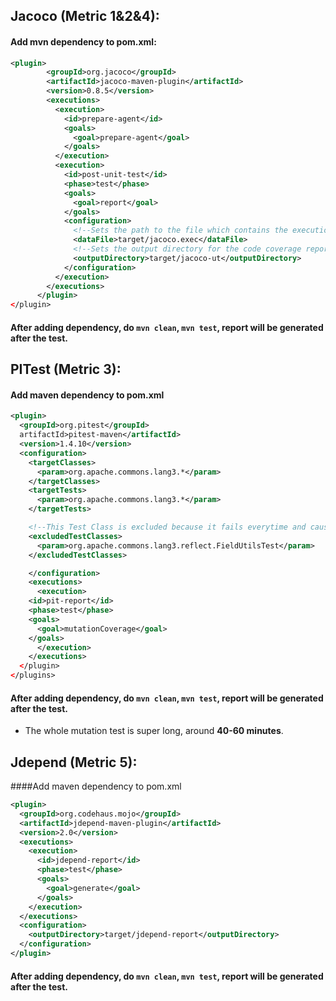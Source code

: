 ##  Jacoco (Metric 1&2&4):
#### Add mvn dependency to pom.xml:
```xml
<plugin>
        <groupId>org.jacoco</groupId>
        <artifactId>jacoco-maven-plugin</artifactId>
        <version>0.8.5</version>
        <executions>
          <execution>
            <id>prepare-agent</id>
            <goals>
              <goal>prepare-agent</goal>
            </goals>
          </execution>
          <execution>
            <id>post-unit-test</id>
            <phase>test</phase>
            <goals>
              <goal>report</goal>
            </goals>
            <configuration>
              <!--Sets the path to the file which contains the execution data.-->
              <dataFile>target/jacoco.exec</dataFile>
              <!--Sets the output directory for the code coverage report.-->
              <outputDirectory>target/jacoco-ut</outputDirectory>
            </configuration>
          </execution>
        </executions>
      </plugin>
</plugin>
```
#### After adding dependency, do `mvn clean`, `mvn test`, report will be generated after the test.

## PITest (Metric 3):
#### Add maven dependency to pom.xml

```xml
<plugin>
  <groupId>org.pitest</groupId>
  artifactId>pitest-maven</artifactId>
  <version>1.4.10</version>
  <configuration>
    <targetClasses>
      <param>org.apache.commons.lang3.*</param>
    </targetClasses>
    <targetTests>
      <param>org.apache.commons.lang3.*</param>
    </targetTests>

    <!--This Test Class is excluded because it fails everytime and causes errors in PITest to run correctly-->
    <excludedTestClasses>
      <param>org.apache.commons.lang3.reflect.FieldUtilsTest</param>
    </excludedTestClasses>

    </configuration>
    <executions>
      <execution>
	<id>pit-report</id>
	<phase>test</phase>
	<goals>
	  <goal>mutationCoverage</goal>
	</goals>
      </execution>
    </executions>
  </plugin>
</plugins>
```
#### After adding dependency, do `mvn clean`, `mvn test`, report will be generated after the test.
- The whole mutation test is super long, around **40-60 minutes**.

## Jdepend (Metric 5):
####Add maven dependency to pom.xml
```xml
<plugin>
  <groupId>org.codehaus.mojo</groupId>
  <artifactId>jdepend-maven-plugin</artifactId>
  <version>2.0</version>
  <executions>
    <execution>
      <id>jdepend-report</id>
      <phase>test</phase>
      <goals>
        <goal>generate</goal>
      </goals>
    </execution>
  </executions>
  <configuration>
    <outputDirectory>target/jdepend-report</outputDirectory>
  </configuration>
</plugin>
```
#### After adding dependency, do `mvn clean`, `mvn test`, report will be generated after the test.
